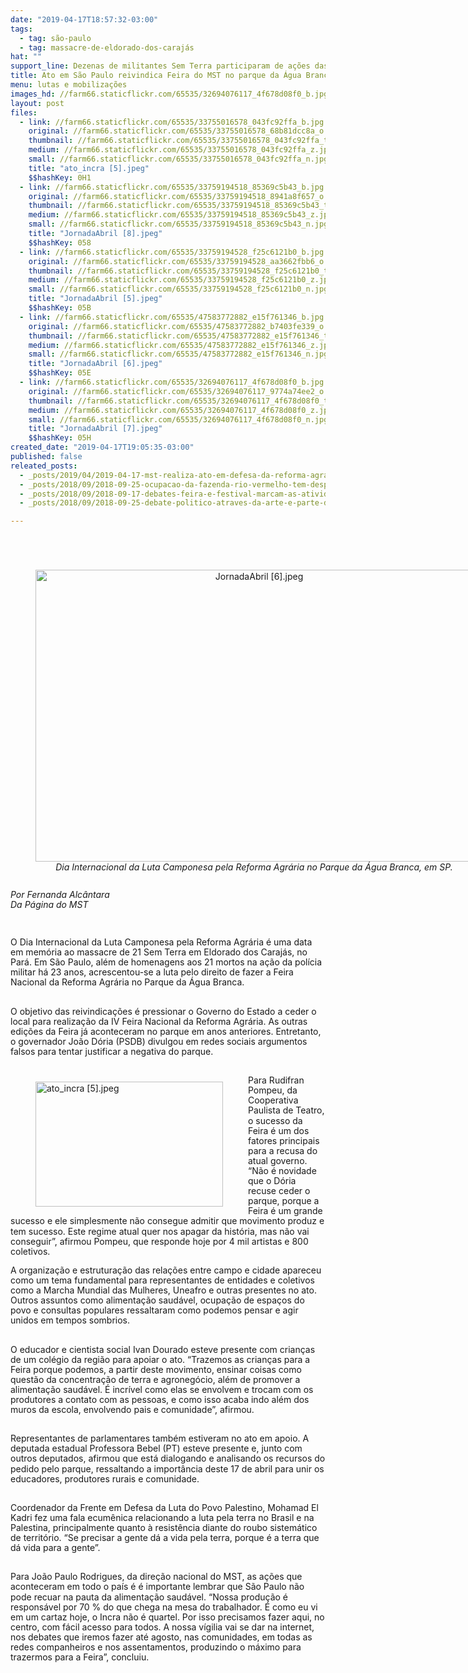 ```yaml
---
date: "2019-04-17T18:57:32-03:00"
tags:
  - tag: são-paulo
  - tag: massacre-de-eldorado-dos-carajás
hat: ""
support_line: Dezenas de militantes Sem Terra participaram de ações das Jornadas de Luta pela Reforma Agrária e pela Feira Nacional
title: Ato em São Paulo reivindica Feira do MST no parque da Água Branca
menu: lutas e mobilizações
images_hd: //farm66.staticflickr.com/65535/32694076117_4f678d08f0_b.jpg
layout: post
files:
  - link: //farm66.staticflickr.com/65535/33755016578_043fc92ffa_b.jpg
    original: //farm66.staticflickr.com/65535/33755016578_68b81dcc8a_o.jpg
    thumbnail: //farm66.staticflickr.com/65535/33755016578_043fc92ffa_t.jpg
    medium: //farm66.staticflickr.com/65535/33755016578_043fc92ffa_z.jpg
    small: //farm66.staticflickr.com/65535/33755016578_043fc92ffa_n.jpg
    title: "ato_incra [5].jpeg"
    $$hashKey: 0H1
  - link: //farm66.staticflickr.com/65535/33759194518_85369c5b43_b.jpg
    original: //farm66.staticflickr.com/65535/33759194518_8941a8f657_o.jpg
    thumbnail: //farm66.staticflickr.com/65535/33759194518_85369c5b43_t.jpg
    medium: //farm66.staticflickr.com/65535/33759194518_85369c5b43_z.jpg
    small: //farm66.staticflickr.com/65535/33759194518_85369c5b43_n.jpg
    title: "JornadaAbril [8].jpeg"
    $$hashKey: 058
  - link: //farm66.staticflickr.com/65535/33759194528_f25c6121b0_b.jpg
    original: //farm66.staticflickr.com/65535/33759194528_aa3662fbb6_o.jpg
    thumbnail: //farm66.staticflickr.com/65535/33759194528_f25c6121b0_t.jpg
    medium: //farm66.staticflickr.com/65535/33759194528_f25c6121b0_z.jpg
    small: //farm66.staticflickr.com/65535/33759194528_f25c6121b0_n.jpg
    title: "JornadaAbril [5].jpeg"
    $$hashKey: 05B
  - link: //farm66.staticflickr.com/65535/47583772882_e15f761346_b.jpg
    original: //farm66.staticflickr.com/65535/47583772882_b7403fe339_o.jpg
    thumbnail: //farm66.staticflickr.com/65535/47583772882_e15f761346_t.jpg
    medium: //farm66.staticflickr.com/65535/47583772882_e15f761346_z.jpg
    small: //farm66.staticflickr.com/65535/47583772882_e15f761346_n.jpg
    title: "JornadaAbril [6].jpeg"
    $$hashKey: 05E
  - link: //farm66.staticflickr.com/65535/32694076117_4f678d08f0_b.jpg
    original: //farm66.staticflickr.com/65535/32694076117_9774a74ee2_o.jpg
    thumbnail: //farm66.staticflickr.com/65535/32694076117_4f678d08f0_t.jpg
    medium: //farm66.staticflickr.com/65535/32694076117_4f678d08f0_z.jpg
    small: //farm66.staticflickr.com/65535/32694076117_4f678d08f0_n.jpg
    title: "JornadaAbril [7].jpeg"
    $$hashKey: 05H
created_date: "2019-04-17T19:05:35-03:00"
published: false
releated_posts:
  - _posts/2019/04/2019-04-17-mst-realiza-ato-em-defesa-da-reforma-agraria-em-sao-paulo.md
  - _posts/2018/09/2018-09-25-ocupacao-da-fazenda-rio-vermelho-tem-despejo-iminente.md
  - _posts/2018/09/2018-09-17-debates-feira-e-festival-marcam-as-atividades-pre-congresso-do-povo.md
  - _posts/2018/09/2018-09-25-debate-politico-atraves-da-arte-e-parte-da-primeira-etapa-do-congresso-do-povo-em-presidente-prudente.md

---
```

<p><br />
&nbsp;</p>

<div style="text-align:center">
<figure class="image" style="display:inline-block"><img alt="JornadaAbril [6].jpeg" height="467" src="//farm66.staticflickr.com/65535/47583772882_e15f761346_b.jpg" width="700" />
<figcaption><em>Dia Internacional da Luta Camponesa pela Reforma Agr&aacute;ria no Parque da &Aacute;gua Branca, em SP.</em></figcaption>
</figure>
</div>

<p><em>Por Fernanda Alc&acirc;ntara<br />
Da P&aacute;gina do MST</em></p>

<p>&nbsp;</p>

<p>O Dia Internacional da Luta Camponesa pela Reforma Agr&aacute;ria &eacute; uma data em mem&oacute;ria ao massacre de 21 Sem Terra em Eldorado dos Caraj&aacute;s, no Par&aacute;. Em S&atilde;o Paulo, al&eacute;m de homenagens aos 21 mortos na a&ccedil;&atilde;o da pol&iacute;cia militar h&aacute; 23 anos, acrescentou-se a luta pelo direito de fazer a Feira Nacional da Reforma Agr&aacute;ria no Parque da &Aacute;gua Branca.<br />
&nbsp;</p>

<p>O objetivo das reivindica&ccedil;&otilde;es &eacute; pressionar o Governo do Estado a ceder o local para realiza&ccedil;&atilde;o da IV Feira Nacional da Reforma Agr&aacute;ria. As outras edi&ccedil;&otilde;es da Feira j&aacute; aconteceram no parque em anos anteriores. Entretanto, o governador Jo&atilde;o D&oacute;ria (PSDB) divulgou em redes sociais argumentos falsos para tentar justificar a negativa do parque.<br />
&nbsp;</p>

<figure class="image" style="float:left"><img alt="ato_incra [5].jpeg" height="200" src="//farm66.staticflickr.com/65535/33755016578_043fc92ffa_b.jpg" width="300" />
<figcaption></figcaption>
</figure>

<p>Para Rudifran Pompeu, da Cooperativa Paulista de Teatro, o sucesso da Feira &eacute; um dos fatores principais para a recusa do atual governo. &ldquo;N&atilde;o &eacute; novidade que o D&oacute;ria recuse ceder o parque, porque a Feira &eacute; um grande sucesso e ele simplesmente n&atilde;o consegue admitir que movimento produz e tem sucesso. Este regime atual quer nos apagar da hist&oacute;ria, mas n&atilde;o vai conseguir&rdquo;, afirmou Pompeu, que responde hoje por 4 mil artistas e 800 coletivos.</p>

<p>A organiza&ccedil;&atilde;o e estrutura&ccedil;&atilde;o das rela&ccedil;&otilde;es entre campo e cidade apareceu como um tema fundamental para representantes de entidades e coletivos como a Marcha Mundial das Mulheres, Uneafro e outras presentes no ato. Outros assuntos como alimenta&ccedil;&atilde;o saud&aacute;vel, ocupa&ccedil;&atilde;o de espa&ccedil;os do povo e consultas populares ressaltaram como podemos pensar e agir unidos em tempos sombrios.<br />
&nbsp;</p>

<p>O educador e cientista social Ivan Dourado esteve presente com crian&ccedil;as de um col&eacute;gio da regi&atilde;o para apoiar o ato. &ldquo;Trazemos as crian&ccedil;as para a Feira porque podemos, a partir deste movimento, ensinar coisas como quest&atilde;o da concentra&ccedil;&atilde;o de terra e agroneg&oacute;cio, al&eacute;m de promover a alimenta&ccedil;&atilde;o saud&aacute;vel. &Eacute; incr&iacute;vel como elas se envolvem e trocam com os produtores a contato com as pessoas, e como isso acaba indo al&eacute;m dos muros da escola, envolvendo pais e comunidade&rdquo;, afirmou.<br />
&nbsp;</p>

<p>Representantes de parlamentares tamb&eacute;m estiveram no ato em apoio. A deputada estadual Professora Bebel (PT) esteve presente e, junto com outros deputados, afirmou que est&aacute; dialogando e analisando os recursos do pedido pelo parque, ressaltando a import&acirc;ncia deste 17 de abril para unir os educadores, produtores rurais e comunidade.<br />
&nbsp;</p>

<p>Coordenador da Frente em Defesa da Luta do Povo Palestino, Mohamad El Kadri fez uma fala ecum&ecirc;nica relacionando a luta pela terra no Brasil e na Palestina, principalmente quanto &agrave; resist&ecirc;ncia diante do roubo sistem&aacute;tico de territ&oacute;rio. &ldquo;Se precisar a gente d&aacute; a vida pela terra, porque &eacute; a terra que d&aacute; vida para a gente&rdquo;.</p>

<p><br />
Para Jo&atilde;o Paulo Rodrigues, da dire&ccedil;&atilde;o nacional do MST, as a&ccedil;&otilde;es que aconteceram em todo o pa&iacute;s &eacute; &eacute; importante lembrar que S&atilde;o Paulo n&atilde;o pode recuar na pauta da alimenta&ccedil;&atilde;o saud&aacute;vel. &ldquo;Nossa produ&ccedil;&atilde;o &eacute; respons&aacute;vel por 70 % do que chega na mesa do trabalhador. &Eacute; como eu vi em um cartaz hoje, o Incra n&atilde;o &eacute; quartel. Por isso precisamos fazer aqui, no centro, com f&aacute;cil acesso para todos. A nossa v&iacute;gilia vai se dar na internet, nos debates que iremos fazer at&eacute; agosto, nas comunidades, em todas as redes companheiros e nos assentamentos, produzindo o m&aacute;ximo para trazermos para a Feira&rdquo;, concluiu.<br />
&nbsp;</p>

<p>
<style type="text/css">p { margin-bottom: 0.25cm; line-height: 115%; }a:link { }
</style>
</p>
